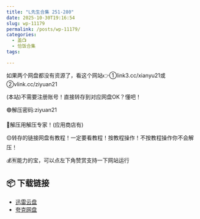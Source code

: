 ```yaml
---
title: "L先生合集 251-280"
date: 2025-10-30T19:16:54
slug: wp-11179
permalink: /posts/wp-11179/
categories:
  - 盖📺
  - 恰饭合集
tags:

---
```


如果两个网盘都没有资源了，看这个网站👉①link3.cc/xianyu21或②vlink.cc/ziyuan21

(本站)不需要注册账号！直接转存到对应网盘OK？懂吧！

🟢解压密码:ziyuan21

🔵解压用解压专家！(应用商店有)

🟡转存的链接网盘有教程！一定要看教程！按教程操作！不按教程操作你不会解压！

💰🈶能力的宝，可以点左下角赞赏支持一下网站运行

## 📦 下载链接
- [迅雷云盘](https://blziyuan21.com/pay-download/11179?key=2d206e0490&down_id=0)
- [夸克网盘](https://blziyuan21.com/pay-download/11179?key=2d206e0490&down_id=1)

